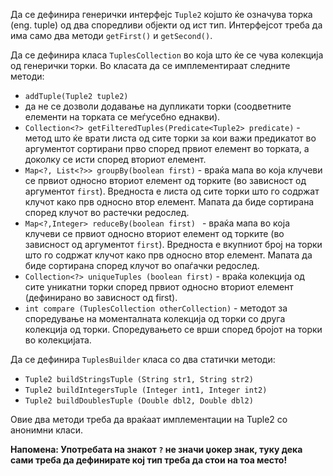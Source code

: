 Да се дефинира генерички интерфејс `Tuple2` којшто ќе означува торка (eng. tuple) од два споредливи објекти од ист тип. Интерфејсот треба да има само два методи `getFirst()` и `getSecond()`.

Да се дефинира класа `TuplesCollection` во која што ќе се чува колекција од генерички торки. Во класата да се имплементираат следните методи: 

- `addTuple(Tuple2 tuple2)`
 - да не се дозволи додавање на дупликати торки (соодветните елементи на торката се меѓусебно еднакви).
- `Collection<?> getFilteredTuples(Predicate<Tuple2> predicate)` - метод што ќе врати листа од сите торки за кои важи предикатот во аргументот сортирани прво според првиот елемент во торката, а доколку се исти според вториот елемент.
- `Map<?, List<?>> groupBy(boolean first)` - враќа мапа во која клучеви се првиот односно вториот елемент од торките (во зависност од аргументот `first`). Вредноста е листа од сите торки што го содржат клучот како прв односно втор елемент. Мапата да биде сортирана според клучот во растечки редослед.
- `Map<?,Integer> reduceBy(boolean first) ` - враќа мапа во која клучеви се првиот односно вториот елемент од торките (во зависност од аргументот `first`). Вредноста е вкупниот број на торки што го содржат клучот како прв односно втор елемент. Мапата да биде сортирана според клучот во опаѓачки редослед.
- `Collection<?> uniqueTuples (boolean first)` - враќа колекција од сите уникатни торки според првиот односно вториот елемент (дефинирано во зависност од first).
- `int compare (TuplesCollection otherCollection)` - методот за споредување на моменталната колекција од торки со друга колекција од торки. Споредувањето се врши според бројот на торки во колекцијата.

Да се дефинира `TuplesBuilder` класа со два статички методи: 

- `Tuple2 buildStringsTuple (String str1, String str2)`
- `Tuple2 buildIntegersTuple (Integer int1, Integer int2)`
- `Tuple2 buildDoublesTuple (Double dbl2, Double dbl2)`

Овие два методи треба да враќаат имплементации на Tuple2 со анонимни класи.

 **Напомена: Употребата на знакот `?` не значи џокер знак, туку дека сами треба да дефинирате кој тип треба да стои на тоа место!** 
